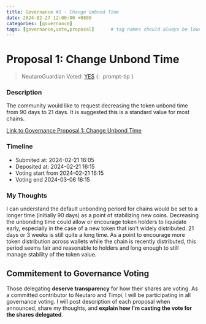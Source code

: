 ```yaml
---
title: Governance #1 - Change Unbond Time
date: 2024-02-27 12:00:00 +0800
categories: [governance]
tags: [governance,vote,proposal]      # tag names should always be lowercase
---
```


# Proposal 1: Change Unbond Time

> NeutaroGuardian Voted: [YES](https://nms1.neutaro.tech/Neutaro/tx/0E347406466E91B55AE99D2F534BA485779D09DE827C56E62C638258A2D26EA4)
{: .prompt-tip }


### Description
The community would like to request decreasing the token unbond time from 90 days to 21 days. It is suggested this is a standard value for most chains.

[ Link to Governance Proposal 1: Change Unbond Time](https://nms1.neutaro.tech/Neutaro/gov/1)

### Timeline
* Submited at: 2024-02-21 16:05
* Deposited at: 2024-02-21 16:15
* Voting start from 2024-02-21 16:15
* Voting end 2024-03-06 16:15


### My Thoughts
I can understand the default unbonding periord for chains would be set to a longer time (initially 90 days) as a point of stabilizing new coins. Decreasing the unbonding time could allow or encourage token holders to liquidate early, especially in the case of a new token that isn't widely distributed. 21 days or 3 weeks is still quite a long time. As a point to encourage more token distribution across wallets while the chain is recently distributed, this period seems fair and reasonable to holders and long enough to still manage stability of the token value.

## Commitement to Governance Voting
Those delegating **deserve transparency** for how their shares are voting. As a committed contributor to Neutaro and Timpi, I will be participating in all governance voting.  I will post description of each proposal when announced, share my thoughts, and **explain how I'm casting the vote for the shares delegated**. 